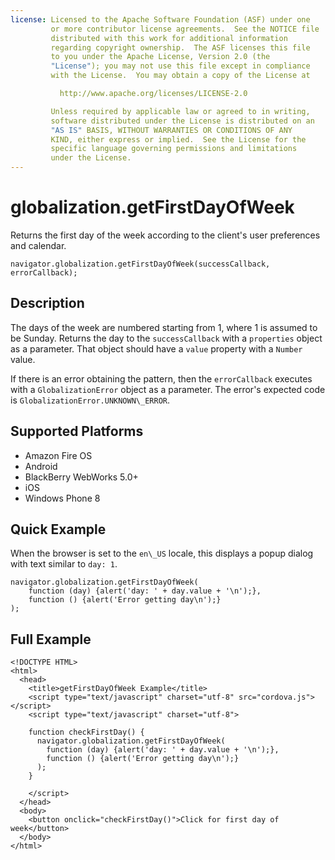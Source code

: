 ```yaml
---
license: Licensed to the Apache Software Foundation (ASF) under one
         or more contributor license agreements.  See the NOTICE file
         distributed with this work for additional information
         regarding copyright ownership.  The ASF licenses this file
         to you under the Apache License, Version 2.0 (the
         "License"); you may not use this file except in compliance
         with the License.  You may obtain a copy of the License at

           http://www.apache.org/licenses/LICENSE-2.0

         Unless required by applicable law or agreed to in writing,
         software distributed under the License is distributed on an
         "AS IS" BASIS, WITHOUT WARRANTIES OR CONDITIONS OF ANY
         KIND, either express or implied.  See the License for the
         specific language governing permissions and limitations
         under the License.
---
```


# globalization.getFirstDayOfWeek

Returns the first day of the week according to the client's user
preferences and calendar.

    navigator.globalization.getFirstDayOfWeek(successCallback, errorCallback);

## Description

The days of the week are numbered starting from 1, where 1 is assumed
to be Sunday.  Returns the day to the `successCallback` with a
`properties` object as a parameter. That object should have a `value`
property with a `Number` value.

If there is an error obtaining the pattern, then the `errorCallback`
executes with a `GlobalizationError` object as a parameter. The
error's expected code is `GlobalizationError.UNKNOWN\_ERROR`.

## Supported Platforms

- Amazon Fire OS
- Android
- BlackBerry WebWorks 5.0+
- iOS
- Windows Phone 8

## Quick Example

When the browser is set to the `en\_US` locale, this displays a
popup dialog with text similar to `day: 1`.

    navigator.globalization.getFirstDayOfWeek(
        function (day) {alert('day: ' + day.value + '\n');},
        function () {alert('Error getting day\n');}
    );

## Full Example

    <!DOCTYPE HTML>
    <html>
      <head>
        <title>getFirstDayOfWeek Example</title>
        <script type="text/javascript" charset="utf-8" src="cordova.js"></script>
        <script type="text/javascript" charset="utf-8">

        function checkFirstDay() {
          navigator.globalization.getFirstDayOfWeek(
            function (day) {alert('day: ' + day.value + '\n');},
            function () {alert('Error getting day\n');}
          );
        }

        </script>
      </head>
      <body>
        <button onclick="checkFirstDay()">Click for first day of week</button>
      </body>
    </html>

